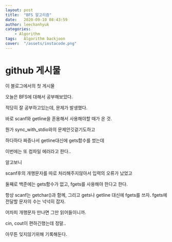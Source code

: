 ```yaml
---
layout: post
title:  "BFS 알고리즘"
date:   2020-09-10 08:43:59
author: leechanhyuk
categories: 
    - Algorithm
tags:	Algorithm backjoon
cover:  "/assets/instacode.png"
---
```


# github 게시물

이 블로그에서의 첫 게시물

오늘은 BFS에 대해서 공부해보았다.

적당히 잘 공부하고있는데, 문제가 발생했다.

바로 scanf와 getline을 혼용해서 사용해야할 때가 온 것.

뭔가 sync_with_stdio와의 문제안깃겉기도하고

하다하다 짜증나서 getline대신에 gets함수를 썼는데

이번에는 또 컴파일 에러라고 한다..

알고보니

scanf후의 개행문자를 따로 처리해주지않아서 입력의 오류가 났었고

둘째로 백준에는 gets함수가 없고, fgets를 사용해야 한다고 한다.

항상 scanf는 getchar()과 함께, 그리고 gets나 getline 대신에 fgets를 쓰자. fgets에 전달할 문자의 수는 넉넉히 잡자. 

어차피 개행문자 만나면 그만 읽어들이니까.

cin, cout이 편하긴했는데 정말..

아무튼 잊지않기위해 기록해둔다.





